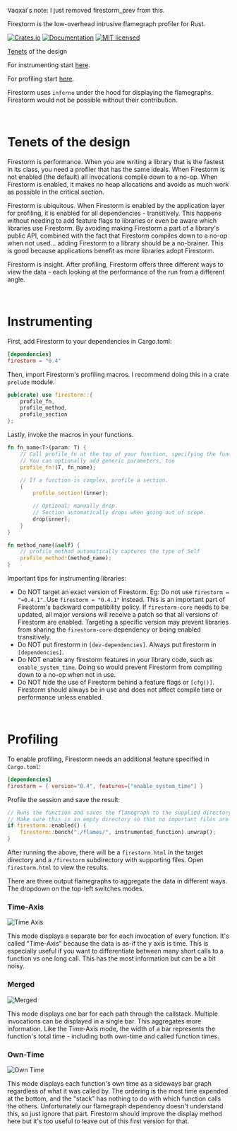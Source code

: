Vaqxai's note: I just removed firestorm_prev from this.

Firestorm is the low-overhead intrusive flamegraph profiler for Rust.

[![Crates.io][crates-badge]][crates-url]
[![Documentation][docs-badge]][docs-url]
[![MIT licensed][mit-badge]][mit-url]

[crates-badge]: https://img.shields.io/crates/v/firestorm.svg
[crates-url]: https://crates.io/crates/firestorm
[docs-badge]: https://docs.rs/firestorm/badge.svg
[docs-url]: https://docs.rs/firestorm
[mit-badge]: https://img.shields.io/badge/license-MIT-blue.svg
[mit-url]: LICENSE

[Tenets](#tenets-of-the-design) of the design

For instrumenting start [here](#instrumenting).

For profiling start [here](#profiling).

Firestorm uses `inferno` under the hood for displaying the flamegraphs. Firestorm would not be possible without their contribution.

<br>

# Tenets of the design
Firestorm is performance. When you are writing a library that is the fastest in its class, you need a profiler that has the same ideals. When Firestorm is not enabled (the default) all invocations compile down to a no-op. When Firestorm is enabled, it makes no heap allocations and avoids as much work as possible in the critical section. 

Firestorm is ubiquitous. When Firestorm is enabled by the application layer for profiling, it is enabled for all dependencies - transitively. This happens without needing to add feature flags to libraries or even be aware which libraries use Firestorm. By avoiding making Firestorm a part of a library's public API, combined with the fact that Firestorm compiles down to a no-op when not used... adding Firestorm to a library should be a no-brainer. This is good because applications benefit as more libraries adopt Firestorm.

Firestorm is insight. After profiling, Firestorm offers three different ways to view the data - each looking at the performance of the run from a different angle.

<br>

# Instrumenting

First, add Firestorm to your dependencies in Cargo.toml:

```toml
[dependencies]
firestorm = "0.4"
```

Then, import Firestorm's profiling macros. I recommend doing this in a crate `prelude` module.

```rust
pub(crate) use firestorm::{
    profile_fn,
    profile_method,
    profile_section
};
```

Lastly, invoke the macros in your functions.

```rust
fn fn_name<T>(param: T) {
    // Call profile_fn at the top of your function, specifying the function name.
    // You can optionally add generic parameters, too
    profile_fn!(T, fn_name);

    // If a function is complex, profile a section.
    {
        profile_section!(inner);

        // Optional: manually drop.
        // Section automatically drops when going out of scope.
        drop(inner);
    }
}

fn method_name(&self) {
    // profile_method automatically captures the type of Self
    profile_method!(method_name);
}
```

Important tips for instrumenting libraries:
 * Do NOT target an exact version of Firestorm. Eg: Do not use `firestorm = "=0.4.1"`. Use `firestorm = "0.4.1"` instead. This is an important part of Firestorm's backward compatibility policy. If `firestorm-core` needs to be updated, all major versions will receive a patch so that all versions of Firestorm are enabled. Targeting a specific version may prevent libraries from sharing the `firestorm-core` dependency or being enabled transitively.
 * Do NOT put firestorm in `[dev-dependencies]`. Always put firestorm in `[dependencies]`.
 * Do NOT enable any firestorm features in your library code, such as `enable_system_time`. Doing so would prevent Firestorm from compiling down to a no-op when not in use.
 * Do NOT hide the use of Firestorm behind a feature flags or `[cfg()]`. Firestorm should always be in use and does not affect compile time or performance unless enabled.

<br>

# Profiling

To enable profiling, Firestorm needs an additional feature specified in `Cargo.toml`:

```toml
[dependencies]
firestorm = { version="0.4", features=["enable_system_time"] }
```

Profile the session and save the result:

```rust
// Runs the function and saves the flamegraph to the supplied directory.
// Make sure this is an empty directory so that no important files are overwritten.
if firestorm::enabled() {
    firestorm::bench("./flames/", instrumented_function).unwrap();
}
```

After running the above, there will be a `firestorm.html` in the target directory and a `/firestorm` subdirectory with supporting files. Open `firestorm.html` to view the results.

There are three output flamegraphs to aggregate the data in different ways. The dropdown on the top-left switches modes.

### Time-Axis

![Time Axis](timeaxis.jpg)

This mode displays a separate bar for each invocation of every function. It's called "Time-Axis" because the data is as-if the y axis is time. This is especially useful if you want to differentiate between many short calls to a function vs one long call. This has the most information but can be a bit noisy.

### Merged

![Merged](merged.jpg)

This mode displays one bar for each path through the callstack. Multiple invocations can be displayed in a single bar. This aggregates more information. Like the Time-Axis mode, the width of a bar represents the function's total time - including both own-time and called function times.

### Own-Time

![Own Time](owntime.jpg)

This mode displays each function's own time as a sideways bar graph regardless of what it was called by. The ordering is the most time expended at the bottom, and the "stack" has nothing to do with which function calls the others. Unfortunately our flamegraph dependency doesn't understand this, so just ignore that part. Firestorm should improve the display method here but it's too useful to leave out of this first version for that.
